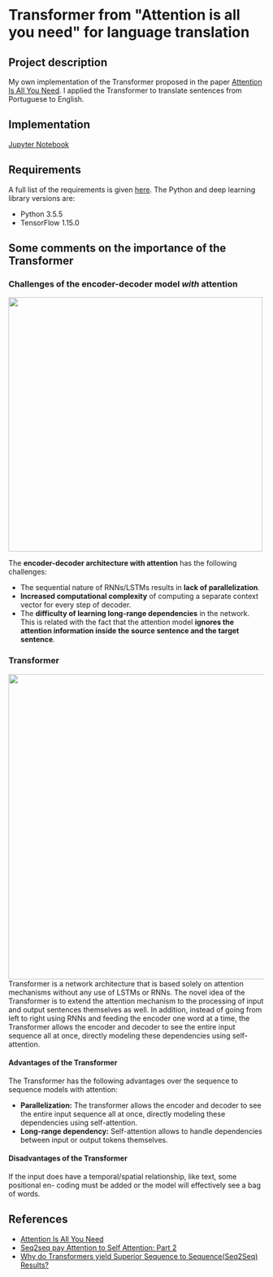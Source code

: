 # Transformer from "Attention is all you need" for language translation

## Project description
My own implementation of the Transformer proposed in the paper [Attention Is All You Need](https://arxiv.org/abs/1706.03762). I applied the Transformer to translate sentences from Portuguese to English. 

## Implementation
[Jupyter Notebook](https://nbviewer.jupyter.org/github/vgkortsas/Transformer/blob/master/Transformer_language_translation.ipynb)

## Requirements
A full list of the requirements is given [here](https://github.com/vgkortsas/Transformer_language_translation/blob/master/requirements.txt). The Python and deep learning library versions are:
- Python 3.5.5
- TensorFlow 1.15.0

## Some comments on the importance of the Transformer
### Challenges of the encoder-decoder model ***with*** attention
<img src="https://github.com/vgkortsas/Transformer/blob/master/images/attention2.png" width="500">


The **encoder-decoder architecture with attention** has the following challenges:
* The sequential nature of RNNs/LSTMs results in **lack of parallelization**.
* **Increased computational complexity** of computing a separate context vector for every step of decoder.
*  The **difficulty of learning long-range dependencies** in the network. This is related with the fact that the attention model **ignores the attention information inside the source sentence and the target sentence**.

### Transformer
<img src="https://github.com/vgkortsas/Transformer/blob/master/images/transformer_full.png" width="600">
Transformer is a network architecture that is based solely on attention mechanisms without any use of LSTMs or RNNs. The novel idea of the Transformer is to extend the attention mechanism to the processing of input and output sentences themselves as well. In addition, instead of going from left to right using RNNs and feeding the encoder one word at a time, the Transformer allows the encoder and decoder to see the entire input sequence all at once, directly modeling these dependencies using self-attention. 

#### Advantages of the Transformer
The Transformer has the following advantages over the sequence to sequence models with attention:
*   **Parallelization:** The transformer allows the encoder and decoder to see the entire input sequence all at once, directly modeling these dependencies using self-attention.
*   **Long-range dependency:** Self-attention allows to handle dependencies between input or output tokens themselves.

#### Disadvantages of the Transformer
If the input does have a temporal/spatial relationship, like text, some positional en- coding must be added or the model will effectively see a bag of words.

## References
*   [Attention Is All You Need](https://arxiv.org/abs/1706.03762)
*   [Seq2seq pay Attention to Self Attention: Part 2](https://medium.com/@bgg/seq2seq-pay-attention-to-self-attention-part-2-cf81bf32c73d)
*   [Why do Transformers yield Superior Sequence to Sequence(Seq2Seq) Results?](https://medium.com/saarthi-ai/transformers-attention-based-seq2seq-machine-translation-a28940aaa4fe)





